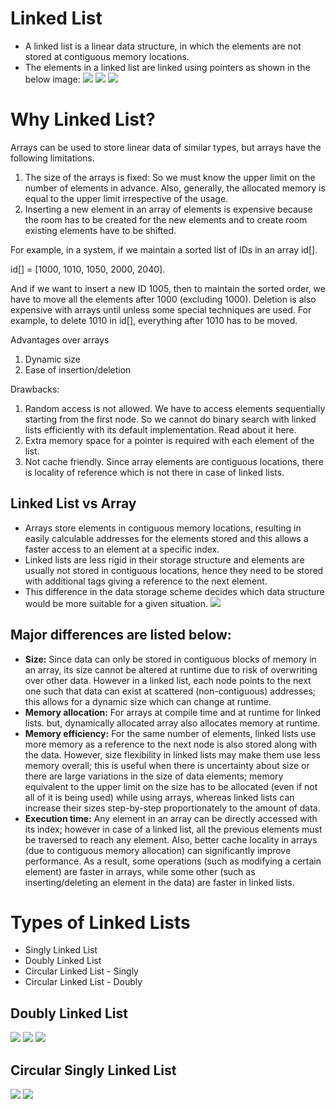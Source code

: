 # Linked List
- A linked list is a linear data structure, in which the elements are not stored at contiguous memory locations. 
- The elements in a linked list are linked using pointers as shown in the below image:
![](./images/image-1.JPG)
![](./images/image-2.PNG)
![](./images/image-3.JPG)

# Why Linked List?
Arrays can be used to store linear data of similar types, but arrays have the following limitations.
1) The size of the arrays is fixed: So we must know the upper limit on the number of elements in advance. Also, generally, the allocated memory is equal to the upper limit irrespective of the usage.
2) Inserting a new element in an array of elements is expensive because the room has to be created for the new elements and to create room existing elements have to be shifted.

For example, in a system, if we maintain a sorted list of IDs in an array id[].

id[] = [1000, 1010, 1050, 2000, 2040].

And if we want to insert a new ID 1005, then to maintain the sorted order, we have to move all the elements after 1000 (excluding 1000).
Deletion is also expensive with arrays until unless some special techniques are used. For example, to delete 1010 in id[], everything after 1010 has to be moved.

Advantages over arrays
1) Dynamic size
2) Ease of insertion/deletion

Drawbacks:
1) Random access is not allowed. We have to access elements sequentially starting from the first node. So we cannot do binary search with linked lists efficiently with its default implementation. Read about it here.
2) Extra memory space for a pointer is required with each element of the list.
3) Not cache friendly. Since array elements are contiguous locations, there is locality of reference which is not there in case of linked lists.

## Linked List vs Array
- Arrays store elements in contiguous memory locations, resulting in easily calculable addresses for the elements stored and this allows a faster access to an element at a specific index.
- Linked lists are less rigid in their storage structure and elements are usually not stored in contiguous locations, hence they need to be stored with additional tags giving a reference to the next element.
- This difference in the data storage scheme decides which data structure would be more suitable for a given situation. 
![](./images/image-4.PNG)

## Major differences are listed below: 

- **Size:** Since data can only be stored in contiguous blocks of memory in an array, its size cannot be altered at runtime due to risk of overwriting over other data. However in a linked list, each node points to the next one such that data can exist at scattered (non-contiguous) addresses; this allows for a dynamic size which can change at runtime.
- **Memory allocation:** For arrays at compile time and at runtime for linked lists. but, dynamically allocated array also allocates memory at runtime.
- **Memory efficiency:** For the same number of elements, linked lists use more memory as a reference to the next node is also stored along with the data. However, size flexibility in linked lists may make them use less memory overall; this is useful when there is uncertainty about size or there are large variations in the size of data elements; memory equivalent to the upper limit on the size has to be allocated (even if not all of it is being used) while using arrays, whereas linked lists can increase their sizes step-by-step proportionately to the amount of data.
- **Execution time:** Any element in an array can be directly accessed with its index; however in case of a linked list, all the previous elements must be traversed to reach any element. Also, better cache locality in arrays (due to contiguous memory allocation) can significantly improve performance. As a result, some operations (such as modifying a certain element) are faster in arrays, while some other (such as inserting/deleting an element in the data) are faster in linked lists.

# Types of Linked Lists
- Singly Linked List
- Doubly Linked List
- Circular Linked List - Singly
- Circular Linked List - Doubly

## Doubly Linked List
![](./images/image-5.JPG)
![](./images/image-6.PNG)
![](./images/image-7.PNG)

## Circular Singly Linked List
![](./images/image-8.JPG)
![](./images/image-9.PNG)

